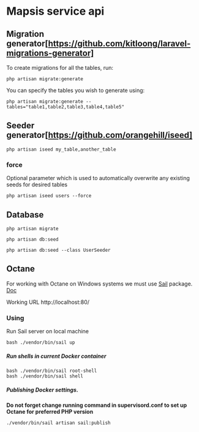 # Mapsis service api

## Migration generator[https://github.com/kitloong/laravel-migrations-generator]

To create migrations for all the tables, run:

```terminal
php artisan migrate:generate
```

You can specify the tables you wish to generate using:

```terminal
php artisan migrate:generate --tables="table1,table2,table3,table4,table5"
```

## Seeder generator[https://github.com/orangehill/iseed]

```terminal
php artisan iseed my_table,another_table
```

### force

Optional parameter which is used to automatically overwrite any existing seeds for desired tables

```terminal
php artisan iseed users --force
```

## Database

```terminal
php artisan migrate
```

```terminal
php artisan db:seed
```

```terminal
php artisan db:seed --class UserSeeder
```


## Octane

For working with Octane on Windows systems we must use [Sail](https://laravel.com/docs/9.x/sail) package.
[Doc](https://laravel.com/docs/9.x/octane#roadrunner-via-laravel-sail)

Working URL http://localhost:80/

### Using

Run Sail server on local machine

```terminal
bash ./vendor/bin/sail up
```

##### Run shells in current Docker container 

```terminal
bash ./vendor/bin/sail root-shell
bash ./vendor/bin/sail shell
```

##### Publishing Docker settings. 

**Do not forget change running command in supervisord.conf to set up Octane for preferred PHP version**

```terminal
./vendor/bin/sail artisan sail:publish
```
